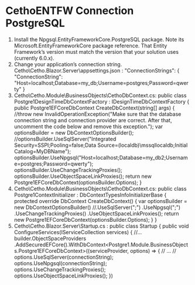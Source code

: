 # CethoENTFW Connection PostgreSQL

1. Install the Npgsql.EntityFrameworkCore.PostgreSQL﻿ package. Note its Microsoft.EntityFrameworkCore package reference. That Entity Framework’s version must match the version that your solution uses (currently 6.0.x).
2. Change your application’s connection string.
    Cetho\Cetho.Blazor.Server\appsettings.json :
    "ConnectionStrings": {
        "ConnectionString": "Host=localhost;Database=my_db;Username=postgres;Password=qwerty"
    }
3. Cetho\Cetho.Module\BusinessObjects\CethoDbContext.cs:
    public class Postgre1DesignTimeDbContextFactory : IDesignTimeDbContextFactory<Postgre1EFCoreDbContext> {
    public Postgre1EFCoreDbContext CreateDbContext(string[] args) {
        //throw new InvalidOperationException("Make sure that the database connection string and connection provider are correct. After that, uncomment the code below and remove this exception.");
        var optionsBuilder = new DbContextOptionsBuilder<Postgre1EFCoreDbContext>();
        //optionsBuilder.UseSqlServer("Integrated Security=SSPI;Pooling=false;Data Source=(localdb)\\mssqllocaldb;Initial Catalog=MyDBName");
        optionsBuilder.UseNpgsql("Host=localhost;Database=my_db2;Username=postgres;Password=qwerty");
        optionsBuilder.UseChangeTrackingProxies();
        optionsBuilder.UseObjectSpaceLinkProxies();
        return new Postgre1EFCoreDbContext(optionsBuilder.Options);
    }
4. Cetho\Cetho.Module\BusinessObjects\CethoDbContext.cs:
   public class Postgre1ContextInitializer : DbContextTypesInfoInitializerBase {
    protected override DbContext CreateDbContext() {
        var optionsBuilder = new DbContextOptionsBuilder<Postgre1EFCoreDbContext>()
            //.UseSqlServer(";")
            .UseNpgsql(";")
            .UseChangeTrackingProxies()
            .UseObjectSpaceLinkProxies();
        return new Postgre1EFCoreDbContext(optionsBuilder.Options);
    }
}
5. Cetho\Cetho.Blazor.Server\Startup.cs :
    public class Startup {
    public void ConfigureServices(IServiceCollection services) {
        //...
        builder.ObjectSpaceProviders
            .AddSecuredEFCore().WithDbContext<Postgre1.Module.BusinessObjects.Postgre1EFCoreDbContext>((serviceProvider, options) => {
                // ...
                // options.UseSqlServer(connectionString);
                options.UseNpgsql(connectionString);
                options.UseChangeTrackingProxies();
                options.UseObjectSpaceLinkProxies();
            })
